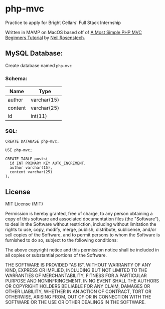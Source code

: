 # php-mvc
Practice to apply for Bright Cellars' Full Stack Internship

Written in MAMP on MacOS based off of [A Most Simple PHP MVC Beginners Tutorial](http://requiremind.com/a-most-simple-php-mvc-beginners-tutorial/) by [Neil Rosenstech](https://github.com/Raindal).

## MySQL Database:

Create database named `php-mvc`

### Schema:

| Name | Type |
|------|-----|
| author | varchar(15) |
| content | varchar(25) |
| id | int(11) |

### SQL:

```
CREATE DATABASE php-mvc;

USE php-mvc;

CREATE TABLE posts(
  id INT PRIMARY KEY AUTO_INCREMENT,
  author varchar(15),
  content varchar(25)
);
```

## License

MIT License (MIT)

Permission is hereby granted, free of charge, to any person obtaining a copy
of this software and associated documentation files (the "Software"), to deal
in the Software without restriction, including without limitation the rights
to use, copy, modify, merge, publish, distribute, sublicense, and/or sell
copies of the Software, and to permit persons to whom the Software is
furnished to do so, subject to the following conditions:

The above copyright notice and this permission notice shall be included in
all copies or substantial portions of the Software.

THE SOFTWARE IS PROVIDED "AS IS", WITHOUT WARRANTY OF ANY KIND, EXPRESS OR
IMPLIED, INCLUDING BUT NOT LIMITED TO THE WARRANTIES OF MERCHANTABILITY,
FITNESS FOR A PARTICULAR PURPOSE AND NONINFRINGEMENT. IN NO EVENT SHALL THE
AUTHORS OR COPYRIGHT HOLDERS BE LIABLE FOR ANY CLAIM, DAMAGES OR OTHER
LIABILITY, WHETHER IN AN ACTION OF CONTRACT, TORT OR OTHERWISE, ARISING FROM,
OUT OF OR IN CONNECTION WITH THE SOFTWARE OR THE USE OR OTHER DEALINGS IN
THE SOFTWARE.

